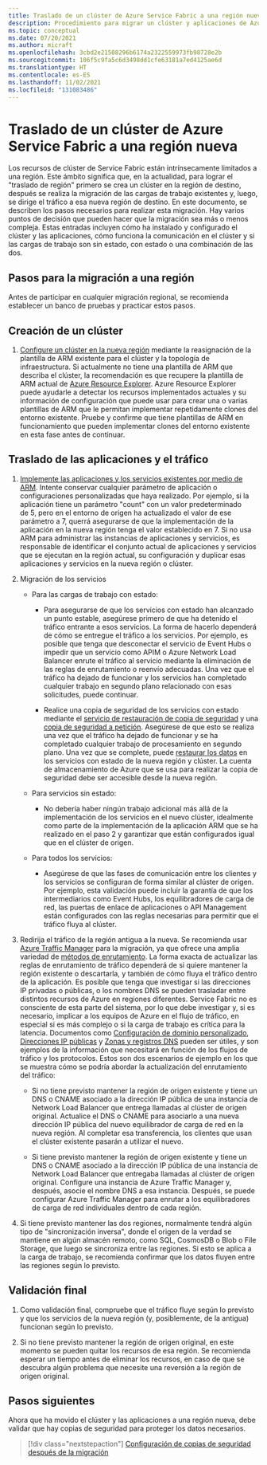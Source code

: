 ```yaml
---
title: Traslado de un clúster de Azure Service Fabric a una región nueva
description: Procedimiento para migrar un clúster y aplicaciones de Azure Service Fabric a otra región.
ms.topic: conceptual
ms.date: 07/20/2021
ms.author: micraft
ms.openlocfilehash: 3cbd2e21508296b6174a2322559973fb98728e2b
ms.sourcegitcommit: 106f5c9fa5c6d3498dd1cfe63181a7ed4125ae6d
ms.translationtype: HT
ms.contentlocale: es-ES
ms.lasthandoff: 11/02/2021
ms.locfileid: "131083486"
---
```

# <a name="move-an-azure-service-fabric-cluster-to-a-new-region"></a>Traslado de un clúster de Azure Service Fabric a una región nueva

Los recursos de clúster de Service Fabric están intrínsecamente limitados a una región. Este ámbito significa que, en la actualidad, para lograr el "traslado de región" primero se crea un clúster en la región de destino, después se realiza la migración de las cargas de trabajo existentes y, luego, se dirige el tráfico a esa nueva región de destino. En este documento, se describen los pasos necesarios para realizar esta migración. Hay varios puntos de decisión que pueden hacer que la migración sea más o menos compleja. Estas entradas incluyen cómo ha instalado y configurado el clúster y las aplicaciones, cómo funciona la comunicación en el clúster y si las cargas de trabajo son sin estado, con estado o una combinación de las dos.  


## <a name="steps-to-follow-for-a-region-migration"></a>Pasos para la migración a una región

Antes de participar en cualquier migración regional, se recomienda establecer un banco de pruebas y practicar estos pasos. 

## <a name="create-new-cluster"></a>Creación de un clúster
1. [Configure un clúster en la nueva región](./service-fabric-cluster-creation-via-arm.md#use-your-own-custom-template) mediante la reasignación de la plantilla de ARM existente para el clúster y la topología de infraestructura. Si actualmente no tiene una plantilla de ARM que describa el clúster, la recomendación es que recupere la plantilla de ARM actual de [Azure Resource Explorer](https://resources.azure.com/). Azure Resource Explorer puede ayudarle a detectar los recursos implementados actuales y su información de configuración que puede usar para crear una o varias plantillas de ARM que le permitan implementar repetidamente clones del entorno existente. Pruebe y confirme que tiene plantillas de ARM en funcionamiento que pueden implementar clones del entorno existente en esta fase antes de continuar. 

## <a name="move-applications-and-traffic"></a>Traslado de las aplicaciones y el tráfico
1. [Implemente las aplicaciones y los servicios existentes por medio de ARM](service-fabric-application-arm-resource.md). Intente conservar cualquier parámetro de aplicación o configuraciones personalizadas que haya realizado. Por ejemplo, si la aplicación tiene un parámetro "count" con un valor predeterminado de 5, pero en el entorno de origen ha actualizado el valor de ese parámetro a 7, querrá asegurarse de que la implementación de la aplicación en la nueva región tenga el valor establecido en 7. Si no usa ARM para administrar las instancias de aplicaciones y servicios, es responsable de identificar el conjunto actual de aplicaciones y servicios que se ejecutan en la región actual, su configuración y duplicar esas aplicaciones y servicios en la nueva región o clúster. 

2. Migración de los servicios  
   -  Para las cargas de trabajo con estado: 
      * <p>Para asegurarse de que los servicios con estado han alcanzado un punto estable, asegúrese primero de que ha detenido el tráfico entrante a esos servicios. La forma de hacerlo dependerá de cómo se entregue el tráfico a los servicios. Por ejemplo, es posible que tenga que desconectar el servicio de Event Hubs o impedir que un servicio como APIM o Azure Network Load Balancer enrute el tráfico al servicio mediante la eliminación de las reglas de enrutamiento o reenvío adecuadas. Una vez que el tráfico ha dejado de funcionar y los servicios han completado cualquier trabajo en segundo plano relacionado con esas solicitudes, puede continuar. </p>
      
      * Realice una copia de seguridad de los servicios con estado mediante el [servicio de restauración de copia de seguridad](service-fabric-reliable-services-backup-restore.md) y una [copia de seguridad a petición](service-fabric-backup-restore-service-ondemand-backup.md). Asegúrese de que esto se realiza una vez que el tráfico ha dejado de funcionar y se ha completado cualquier trabajo de procesamiento en segundo plano. Una vez que se complete, puede [restaurar los datos](service-fabric-backup-restore-service-trigger-restore.md) en los servicios con estado de la nueva región y clúster. La cuenta de almacenamiento de Azure que se usa para realizar la copia de seguridad debe ser accesible desde la nueva región.

   -  Para servicios sin estado: 
      * <p>No debería haber ningún trabajo adicional más allá de la implementación de los servicios en el nuevo clúster, idealmente como parte de la implementación de la aplicación ARM que se ha realizado en el paso 2 y garantizar que están configurados igual que en el clúster de origen.</p>

   -  Para todos los servicios:  
      * <p>Asegúrese de que las fases de comunicación entre los clientes y los servicios se configuran de forma similar al clúster de origen. Por ejemplo, esta validación puede incluir la garantía de que los intermediarios como Event Hubs, los equilibradores de carga de red, las puertas de enlace de aplicaciones o API Management están configurados con las reglas necesarias para permitir que el tráfico fluya al clúster.</p>  

3. Redirija el tráfico de la región antigua a la nueva. Se recomienda usar [Azure Traffic Manager](../traffic-manager/traffic-manager-overview.md) para la migración, ya que ofrece una amplia variedad de [métodos de enrutamiento](../traffic-manager/traffic-manager-routing-methods.md). La forma exacta de actualizar las reglas de enrutamiento de tráfico dependerá de si quiere mantener la región existente o descartarla, y también de cómo fluya el tráfico dentro de la aplicación. Es posible que tenga que investigar si las direcciones IP privadas o públicas, o los nombres DNS se pueden trasladar entre distintos recursos de Azure en regiones diferentes. Service Fabric no es consciente de esta parte del sistema, por lo que debe investigar y, si es necesario, implicar a los equipos de Azure en el flujo de tráfico, en especial si es más complejo o si la carga de trabajo es crítica para la latencia. Documentos como [Configuración de dominio personalizado](../api-management/configure-custom-domain.md), [Direcciones IP públicas](../virtual-network/ip-services/public-ip-addresses.md) y [Zonas y registros DNS](../dns/dns-zones-records.md) pueden ser útiles, y son ejemplos de la información que necesitará en función de los flujos de tráfico y los protocolos. Estos son dos escenarios de ejemplo en los que se muestra cómo se podría abordar la actualización del enrutamiento del tráfico:  
   * Si no tiene previsto mantener la región de origen existente y tiene un DNS o CNAME asociado a la dirección IP pública de una instancia de Network Load Balancer que entrega llamadas al clúster de origen original. Actualice el DNS o CNAME para asociarlo a una nueva dirección IP pública del nuevo equilibrador de carga de red en la nueva región. Al completar esa transferencia, los clientes que usan el clúster existente pasarán a utilizar el nuevo. 
  
   * Si tiene previsto mantener la región de origen existente y tiene un DNS o CNAME asociado a la dirección IP pública de una instancia de Network Load Balancer que entregaba llamadas al clúster de origen original. Configure una instancia de Azure Traffic Manager y, después, asocie el nombre DNS a esa instancia. Después, se puede configurar Azure Traffic Manager para enrutar a los equilibradores de carga de red individuales dentro de cada región. 

4. Si tiene previsto mantener las dos regiones, normalmente tendrá algún tipo de "sincronización inversa", donde el origen de la verdad se mantiene en algún almacén remoto, como SQL, CosmosDB o Blob o File Storage, que luego se sincroniza entre las regiones. Si esto se aplica a la carga de trabajo, se recomienda confirmar que los datos fluyen entre las regiones según lo previsto.  

## <a name="final-validation"></a>Validación final
1. Como validación final, compruebe que el tráfico fluye según lo previsto y que los servicios de la nueva región (y, posiblemente, de la antigua) funcionan según lo previsto. 

2. Si no tiene previsto mantener la región de origen original, en este momento se pueden quitar los recursos de esa región. Se recomienda esperar un tiempo antes de eliminar los recursos, en caso de que se descubra algún problema que necesite una reversión a la región de origen original.  

## <a name="next-steps"></a>Pasos siguientes
Ahora que ha movido el clúster y las aplicaciones a una región nueva, debe validar que hay copias de seguridad para proteger los datos necesarios.

> [!div class="nextstepaction"]
> [Configuración de copias de seguridad después de la migración](service-fabric-backuprestoreservice-quickstart-azurecluster.md)